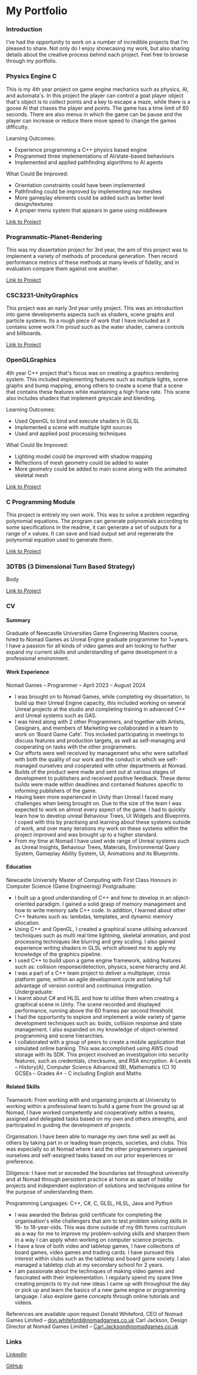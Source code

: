 # My Portfolio 

### Introduction
I’ve had the opportunity to work on a number of incredible projects that I’m pleased to share. Not only do I enjoy showcasing my work, but also sharing details about the creative process behind each project. Feel free to browse through my portfolio.

### Physics Engine C
This is my 4th year project on game engine mechanics such as physics, AI, and automata's. In this project the player can control a goat player object that's object is to collect points and a key to escape a maze, while there is a goose AI that chases the player and points. The game has a time limit of 60 seconds. There are also menus in which the game can be pause and the player can increase or reduce there move speed to change the games difficulty.

Learning Outcomes:
- Experience programming a C++ physics based engine
- Programmed three implementations of AI/state-based behaviours
- Implemented and applied pathfinding algorithms to AI agents

What Could Be Improved:
- Orientation constraints could have been implemented
- Pathfinding could be improved by implementing nav meshes
- More gameplay elements could be added such as better level design/textures
- A proper menu system that appears in game using middleware

[Link to Project](https://github.com/MatthewHoldsworth/PhysicsEngineC)

### Programmatic-Planet-Rendering
This was my dissertation project for 3rd year, the aim of this project was to implement a variety of methods of procedural generation. Then record performance metrics of these methods at many levels of fidelity, and in evaluation compare them against one another.

[Link to Project](https://github.com/MatthewHoldsworth/Programmatic-Planet-Rendering)

### CSC3231-UnityGraphics
This project was an early 3rd year unity project. This was an introduction into game developments aspects such as shaders, scene graphs and particle systems. Its a rough piece of work that I have included as it contains some work I'm proud such as the water shader, camera controls and billboards.

[Link to Project](https://github.com/MatthewHoldsworth/CSC3231-UnityGraphics)

### OpenGLGraphics
4th year C++ project that's focus was on creating a graphics rendering system. This included implementing features such as multiple lights, scene graphs and bump mapping, among others to create a scene that a scene that contains these features while maintaining a high frame rate. This scene also includes shaders that implement greyscale and blending.

Learning Outcomes:
- Used OpenGL to bind and execute shaders in GLSL
- Implemented a scene with multiple light sources
- Used and applied post processing techniques

What Could Be Improved:
- Lighting model could be improved with shadow mapping
- Reflections of mesh geometry could be added to water
- More geometry could be added to main scene along with the animated skeletal mesh

[Link to Project](https://github.com/MatthewHoldsworth/OpenGLGraphics)

### C Programming Module
This project is entirely my own work. This was to solve a problem regarding polynomial equations. The program can generate polynomials according to some specifications in the readme, it can generate a set of outputs for a range of x values. It can save and load output set and regenerate the polynomial equation used to generate them.

[Link to Project](https://github.com/MatthewHoldsworth/CProgrammingModule)

### 3DTBS (3 Dimensional Turn Based Strategy)
Body

[Link to Project](https://github.com/MatthewHoldsworth/3DTBS)

### CV
#### Summary
Graduate of Newcastle Universities Game Engineering Masters course, hired to Nomad Games as Unreal Engine graduate programmer for 1+years. I have a passion for all kinds of video games and am looking to further expand my current skills and understanding of game development in a professional environment.
#### Work Experience
Nomad Games – Programmer – April 2023 – August 2024
- I was brought on to Nomad Games, while completing my dissertation, to build up their Unreal Engine capacity, this included working on several Unreal projects at the studio and completing training in advanced C++ and Unreal systems such as GAS. 
- I was hired along with 2 other Programmers, and together with Artists, Designers, and members of Marketing we collaborated in a team to work on ‘Board Game Cafe’. This included participating in meetings to discuss features and production targets, as well as self-managing and cooperating on tasks with the other programmers.
- Our efforts were well received by management who who were satisfied with both the quality of our work and the conduct in which we self-managed ourselves and cooperated with other departments at Nomad.
- Builds of the product were made and sent out at various stages of development to publishers and received positive feedback. These demo builds were made within deadlines and contained features specific to informing publishers of the game.
- Having been more experienced in Unity than Unreal I faced many challenges when being brought on. Due to the size of the team I was expected to work on almost every aspect of the game. I had to quickly learn how to develop unreal Behaviour Trees, UI Widgets and Blueprints. I coped with this by practising and learning about these systems outside of work, and over many iterations my work on these systems within the project improved and was brought up to a higher standard.
- From my time at Nomad I have used wide range of Unreal systems such as Unreal Insights, Behaviour Trees, Materials, Environmental Query System, Gameplay Ability System, UI, Animations and its Blueprints.

#### Education
Newcastle University
Master of Computing with First Class Honours in Computer Science (Game Engineering)
Postgraduate:
- I built up a good understanding of C++ and how to develop in an object-oriented paradigm. I gained a solid grasp of memory management and how to write memory safe C++ code. In addition, I learned about other C++ features such as: lambdas, templates, and dynamic memory allocation.
- Using C++ and OpenGL, I created a graphical scene utilising advanced techniques such as multi real time lightning, skeletal animation, and post processing techniques like blurring and grey scaling. I also gained experience writing shaders in GLSL which allowed me to apply my knowledge of the graphics pipeline.
- I used C++ to build upon a game engine framework, adding features such as: collision response/detection, physics, scene hierarchy and AI.
- I was a part of s C++ team project to deliver a multiplayer, cross platform game, within an agile development cycle and taking full advantage of version control and continuous integration.
Undergraduate:
- I learnt about C# and HLSL and how to utilise them when creating a graphical scene in Unity. The scene recorded and displayed performance, running above the 60 frames per second threshold.
- I had the opportunity to explore and implement a wide variety of game development techniques such as: boids, collision response and state management. I also expanded on my knowledge of object-oriented programming and scene hierarchies.
- I collaborated with a group of peers to create a mobile application that simulated online banking. This was accomplished using AWS cloud storage with its SDK. This project involved an investigation into security features, such as credentials, checksums, and RSA encryption.
A-Levels – History(A), Computer Science Advanced (B), Mathematics (C)
10 GCSEs – Grades A* - C including English and Maths

#### Related Skills
Teamwork: From working with and organising projects at University to working within a professional team to build a game from the ground up at Nomad, I have worked competently and cooperatively within a teams, assigned and delegated tasks based on my own and others strengths, and participated in guiding the development of projects.

Organisation: I have been able to manage my own time well as well as others by taking part in or leading team projects, societies, and clubs. This was especially so at Nomad where I and the other programmers organised ourselves and self-assigned tasks based on our prior experiences or preference.

Diligence: I have met or exceeded the boundaries set throughout university and at Nomad through persistent practice at home as apart of hobby projects and independent exploration of solutions and techniques online for the purpose of understanding them. 

Programming Languages: C++, C#, C, GLSL, HLSL, Java and Python
- I was awarded the Bebras gold certificate for completing the organisation's elite challengers that aim to test problem solving skills in 16- to 18-year-olds. This was done outside of my 6th forms curriculum as a way for me to improve my problem-solving skills and sharpen them in a way I can apply when working on computer science projects.
- I have a love of both video and tabletop games, I have collections of board games, video games and trading cards. I have pursued this interest within clubs such as the tabletop and board game society. I also managed a tabletop club at my secondary school for 2 years.
- I am passionate about the techniques of making video games and fascinated with their implementation. I regularly spend my spare time creating projects to try out new ideas I came up with throughout the day or pick up and learn the basics of a new game engine or programming language. I also explore game concepts through online tutorials and videos.

References are available upon request
Donald Whiteford, CEO of Nomad Games Limited – don.whiteford@nomadgames.co.uk
Carl Jackson, Design Director at Nomad Games Limited – Carl.Jackson@nomadgames.co.uk

### Links
[LinkedIn](https://www.linkedin.com/in/matthew-holdsworth-449535264/)

[GitHub](https://github.com/MatthewHoldsworth)
